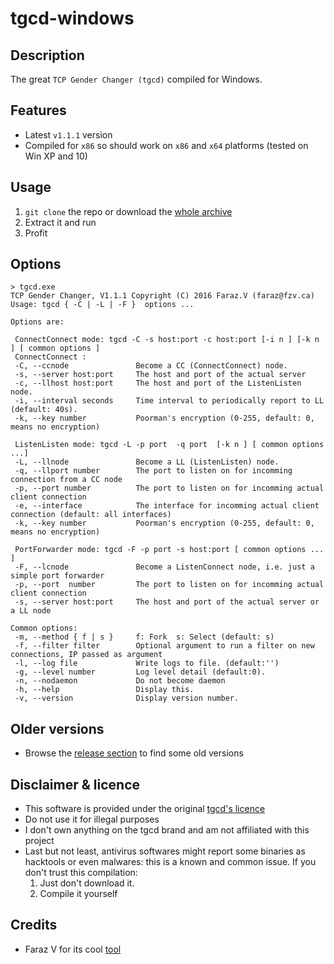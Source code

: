 tgcd-windows
============

Description
-----------
The great `TCP Gender Changer (tgcd)` compiled for Windows.  


Features
--------
* Latest `v1.1.1` version
* Compiled for `x86` so should work on `x86` and `x64` platforms (tested on Win XP and 10)
 

Usage
-----
1. `git clone` the repo or download the [whole archive](https://github.com/maaaaz/tgcd-windows/archive/master.zip)
2. Extract it and run
3. Profit


Options
-------
```
> tgcd.exe
TCP Gender Changer, V1.1.1 Copyright (C) 2016 Faraz.V (faraz@fzv.ca)
Usage: tgcd { -C | -L | -F }  options ...

Options are:

 ConnectConnect mode: tgcd -C -s host:port -c host:port [-i n ] [-k n ] [ common options ]
 ConnectConnect :
 -C, --ccnode               Become a CC (ConnectConnect) node.
 -s, --server host:port     The host and port of the actual server
 -c, --llhost host:port     The host and port of the ListenListen node.
 -i, --interval seconds     Time interval to periodically report to LL (default: 40s).
 -k, --key number           Poorman's encryption (0-255, default: 0, means no encryption)

 ListenListen mode: tgcd -L -p port  -q port  [-k n ] [ common options ...]
 -L, --llnode               Become a LL (ListenListen) node.
 -q, --llport number        The port to listen on for incomming connection from a CC node
 -p, --port number          The port to listen on for incomming actual client connection
 -e, --interface            The interface for incomming actual client connection (default: all interfaces)
 -k, --key number           Poorman's encryption (0-255, default: 0, means no encryption)

 PortForwarder mode: tgcd -F -p port -s host:port [ common options ... ]
 -F, --lcnode               Become a ListenConnect node, i.e. just a simple port forwarder
 -p, --port  number         The port to listen on for incomming actual client connection
 -s, --server host:port     The host and port of the actual server or a LL node

Common options:
 -m, --method { f | s }     f: Fork  s: Select (default: s)
 -f, --filter filter        Optional argument to run a filter on new connections, IP passed as argument
 -l, --log file             Write logs to file. (default:'')
 -g, --level number         Log level detail (default:0).
 -n, --nodaemon             Do not become daemon
 -h, --help                 Display this.
 -v, --version              Display version number.
```

Older versions
--------------
* Browse the [release section](https://github.com/maaaaz/tgcd-windows/releases) to find some old versions


Disclaimer & licence 
---------------------
* This software is provided under the original [tgcd's licence](http://tgcd.sourceforge.net/#lbAI)
* Do not use it for illegal purposes
* I don't own anything on the tgcd brand and am not affiliated with this project
* Last but not least, antivirus softwares might report some binaries as hacktools or even malwares: this is a known and common issue. If you don't trust this compilation: 
  1. Just don't download it.
  2. Compile it yourself


Credits
-------
* Faraz V for its cool [tool](http://tgcd.sourceforge.net)